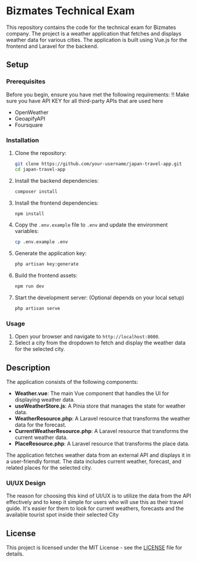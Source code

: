 # Bizmates Technical Exam

This repository contains the code for the technical exam for Bizmates company. The project is a weather application that fetches and displays weather data for various cities. The application is built using Vue.js for the frontend and Laravel for the backend.

## Setup

### Prerequisites

Before you begin, ensure you have met the following requirements:
!! Make sure you have API KEY for all third-party APIs that are used here
- OpenWeather
- GeoapifyAPI
- Foursquare

### Installation

1. Clone the repository:
    ```sh
    git clone https://github.com/your-username/japan-travel-app.git
    cd japan-travel-app
    ```

2. Install the backend dependencies:
    ```sh
    composer install
    ```

3. Install the frontend dependencies:
    ```sh
    npm install
    ```

4. Copy the `.env.example` file to `.env` and update the environment variables:
    ```sh
    cp .env.example .env
    ```

5. Generate the application key:
    ```sh
    php artisan key:generate
    ```

6. Build the frontend assets:
    ```sh
    npm run dev
    ```

8. Start the development server: (Optional depends on your local setup)
    ```sh
    php artisan serve
    ```

### Usage

1. Open your browser and navigate to `http://localhost:8000`.
2. Select a city from the dropdown to fetch and display the weather data for the selected city.

## Description

The application consists of the following components:

- **Weather.vue**: The main Vue component that handles the UI for displaying weather data.
- **useWeatherStore.js**: A Pinia store that manages the state for weather data.
- **WeatherResource.php**: A Laravel resource that transforms the weather data for the forecast.
- **CurrentWeatherResource.php**: A Laravel resource that transforms the current weather data.
- **PlaceResource.php**: A Laravel resource that transforms the place data.

The application fetches weather data from an external API and displays it in a user-friendly format. The data includes current weather, forecast, and related places for the selected city.

### UI/UX Design

The reason for choosing this kind of UI/UX is to utilize the data from the API effectively and to keep it simple for users who will use this as their travel guide.
It's easier for them to look for current weathers, forecasts and the available tourist spot inside their selected City

## License

This project is licensed under the MIT License - see the [LICENSE](LICENSE) file for details.
